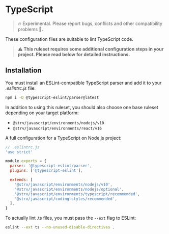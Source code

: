 # TypeScript

> 🔥 Experimental. Please report bugs, conflicts and other compatibility problems 🙏.

These configuration files are suitable to lint TypeScript code.

> **⚠️ This ruleset requires some additional configuration steps in your project. Please read below for detailed instructions.**

## Installation

You must install an ESLint-compatible TypeScript parser and add it to your _.eslintrc.js_ file:

```sh
npm i -D @typescript-eslint/parser@latest
```

In addition to using this ruleset, you should also choose one base ruleset depending on your target platform:

- `@strv/javascript/environments/nodejs/v10`
- `@strv/javascript/environments/react/v16`

A full configuration for a TypeScript on Node.js project:

```js
// .eslintrc.js
'use strict'

module.exports = {
  parser: '@typescript-eslint/parser',
  plugins: ['@typescript-eslint'],

  extends: [
    '@strv/javascript/environments/nodejs/v10',
    '@strv/javascript/environments/nodejs/optional',
    '@strv/javascript/environments/typescript/recommended',
    '@strv/javascript/coding-styles/recommended',
  ],
}
```

To actually lint .ts files, you must pass the `--ext` flag to ESLint:

```sh
eslint --ext ts --no-unused-disable-directives .
```
